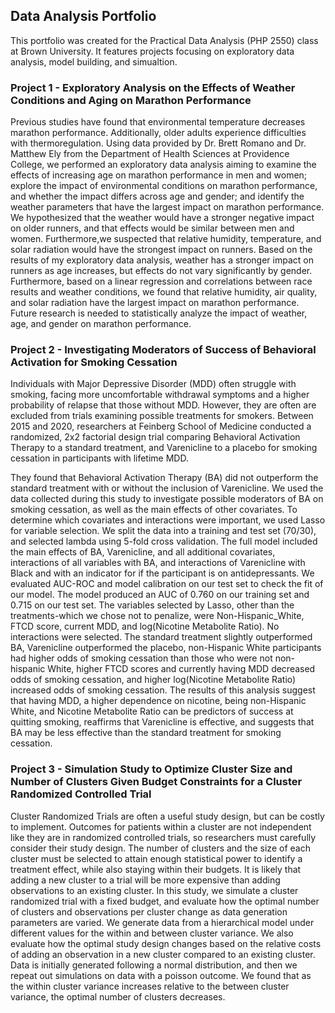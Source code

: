 ## Data Analysis Portfolio
This portfolio was created for the Practical Data Analysis (PHP 2550) class at Brown University. It features projects focusing 
on exploratory data analysis, model building, and simualtion.

### Project 1 - Exploratory Analysis on the Effects of Weather Conditions and Aging on Marathon Performance

Previous studies have found that environmental temperature decreases
marathon performance. Additionally, older adults experience
difficulties with thermoregulation. Using data provided by Dr. Brett
Romano and Dr. Matthew Ely from the Department of Health Sciences at
Providence College, we performed an exploratory data analysis aiming
to examine the effects of increasing age on marathon performance in
men and women; explore the impact of environmental conditions on
marathon performance, and whether the impact differs across age and
gender; and identify the weather parameters that have the largest
impact on marathon performance. We hypothesized that the weather would
have a stronger negative impact on older runners, and that effects
would be similar between men and women. Furthermore,we suspected that
relative humidity, temperature, and solar radiation would have the
strongest impact on runners. Based on the results of my exploratory
data analysis, weather has a stronger impact on runners as age
increases, but effects do not vary significantly by gender.
Furthermore, based on a linear regression and correlations between
race results and weather conditions, we found that relative humidity,
air quality, and solar radiation have the largest impact on marathon
performance. Future research is needed to statistically analyze the
impact of weather, age, and gender on marathon performance.

### Project 2 - Investigating Moderators of Success of Behavioral Activation for Smoking Cessation

Individuals with Major Depressive Disorder (MDD) often struggle with smoking, facing more uncomfortable withdrawal symptoms and a higher probability of relapse that those without MDD. However, they are often are excluded from trials examining possible treatments for smokers. Between 2015 and 2020, researchers at Feinberg School of Medicine conducted a randomized, 2x2 factorial design trial comparing Behavioral Activation Therapy to a standard treatment, and Varenicline to a placebo for smoking cessation in participants with lifetime MDD.

They found that Behavioral Activation Therapy (BA) did not outperform the standard treatment with or without the inclusion of Varenicline. We used the data collected during this study to investigate possible moderators of BA on smoking cessation, as well as the main effects of other covariates. To determine which covariates and interactions were important, we used Lasso for variable selection. We split the data into a training and test set (70/30), and selected lambda using 5-fold cross validation. The full model included the main effects of BA, Varenicline, and all additional covariates, interactions of all variables with BA, and interactions of Varenicline with Black and with an indicator for if the participant is on antidepressants. We evaluated AUC-ROC and model calibration on our test set to check the fit of our model. The model produced an AUC of 0.760 on our training set and 0.715 on our test set. The variables selected by Lasso, other than the treatments-which we chose not to penalize, were Non-Hispanic_White, FTCD score, current MDD, and log(Nicotine Metabolite Ratio). No interactions were selected. The standard treatment slightly outperformed BA, Varenicline outperformed the placebo, non-Hispanic White participants had higher odds of smoking cessation than those who were not non-hispanic White, higher FTCD scores and currently having MDD decreased odds of smoking cessation, and higher log(Nicotine Metabolite Ratio) increased odds of smoking cessation. The results of this analysis suggest that having MDD, a higher dependence on nicotine, being non-Hispanic White, and Nicotine Metabolite Ratio can be predictors of success at quitting smoking, reaffirms that Varenicline is effective, and suggests that BA may be less effective than the standard treatment for smoking cessation.


### Project 3 - Simulation Study to Optimize Cluster Size and Number of Clusters Given Budget Constraints for a Cluster Randomized Controlled Trial

Cluster Randomized Trials are often a useful study design, but can be costly to implement. Outcomes for patients within a cluster are not independent like they are in randomized controlled trials, so researchers must carefully consider their study design. The number of clusters and the size of each cluster must be selected to attain enough statistical power to identify a treatment effect, while also staying within their budgets. It is likely that adding a new cluster to a trial will be more expensive than adding observations to an existing cluster. In this study, we simulate a cluster randomized trial with a fixed budget, and evaluate how the optimal number of clusters and observations per cluster change as data generation parameters are varied. We generate data from a hierarchical model under different values for the within and between cluster variance. We also evaluate how the optimal study design changes based on the relative costs of adding an observation in a new cluster compared to an existing cluster. Data is initially generated following a normal distribution, and then we repeat out simulations on data with a poisson outcome. We found that as the within cluster variance increases relative to the between cluster variance, the optimal number of clusters decreases.
